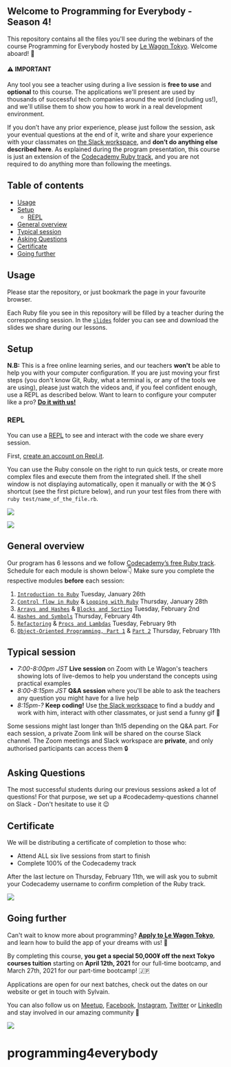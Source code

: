 ## Welcome to Programming for Everybody - Season 4!

This repository contains all the files you'll see during the webinars of the course Programming for Everybody hosted by [Le Wagon Tokyo](https://www.lewagon.com/tokyo). Welcome aboard! 🎉

#### ⚠️ IMPORTANT

Any tool you see a teacher using during a live session is **free to use** and **optional** to this course. The applications we'll present are used by thousands of successful tech companies around the world (including us!), and we'll utilise them to show you how to work in a real development environment.

If you don’t have any prior experience, please just follow the session, ask your eventual questions at the end of it, write and share your experience with your classmates on [the Slack workspace](https://le-wagon-tokyo.slack.com), and **don’t do anything else described here**. As explained during the program presentation, this course is just an extension of the [Codecademy Ruby track](https://www.codecademy.com/learn/learn-ruby), and you are not required to do anything more than following the meetings.

## Table of contents

- [Usage](#usage)
- [Setup](#setup)
  - [REPL](#repl)
- [General overview](#general-overview)
- [Typical session](#typical-session)
- [Asking Questions](#asking-questions)
- [Certificate](#certificate)
- [Going further](#going-further)

## Usage

Please star the repository, or just bookmark the page in your favourite browser.

Each Ruby file you see in this repository will be filled by a teacher during the corresponding session. In the [`slides`](https://github.com/lewagonjapan/programming4everybody/tree/january-2021/slides) folder you can see and download the slides we share during our lessons.

## Setup

**N.B:** This is a free online learning series, and our teachers **won't** be able to help you with your computer configuration. If you are just moving your first steps (you don't know Git, Ruby, what a terminal is, or any of the tools we are using), please just watch the videos and, if you feel confident enough, use a REPL as described below. Want to learn to configure your computer like a pro? **[Do it with us!](#going-further)**

### REPL

You can use a [REPL](https://en.wikipedia.org/wiki/Read%E2%80%93eval%E2%80%93print_loop) to see and interact with the code we share every session.

First, [create an account on Repl.it](https://repl.it/signup).

You can use the Ruby console on the right to run quick tests, or create more complex files and execute them from the integrated shell.
If the shell window is not displaying automatically, open it manually or with the ⌘⇧S shortcut (see the first picture below), and run your test files from there with `ruby test/name_of_the_file.rb`.

![](https://github.com/lewagonjapan/programming4everybody/raw/january-2021/images/repl2.png)

![](https://github.com/lewagonjapan/programming4everybody/raw/january-2021/images/repl3.png)

## General overview

Our program has 6 lessons and we follow [Codecademy’s free Ruby track](https://www.codecademy.com/learn/learn-ruby).
Schedule for each module is shown below👇 Make sure you complete the respective modules **before** each session:

1. [`Introduction to Ruby`](https://github.com/lewagonjapan/programming4everybody/blob/january-2021/01_introduction.rb) Tuesday, January 26th
2. [`Control flow in Ruby`](https://github.com/lewagonjapan/programming4everybody/blob/january-2021/02_control_flow.rb) & [`Looping with Ruby`](https://github.com/lewagonjapan/programming4everybody/blob/january-2021/03_looping.rb) Thursday, January 28th
3. [`Arrays and Hashes`](https://github.com/lewagonjapan/programming4everybody/blob/january-2021/04_arrays_and_hashes.rb) & [`Blocks and Sorting`](https://github.com/lewagonjapan/programming4everybody/blob/january-2021/05_methods_and_blocks.rb) Tuesday, February 2nd
4. [`Hashes and Symbols`](https://github.com/lewagonjapan/programming4everybody/blob/january-2021/06_hashes_and_symbols.rb) Thursday, February 4th
5. [`Refactoring`](https://github.com/lewagonjapan/programming4everybody/blob/january-2021/07_refactoring.rb) & [`Procs and Lambdas`](https://github.com/lewagonjapan/programming4everybody/blob/january-2021/08_procs_and_lambdas.rb) Tuesday, February 9th
6. [`Object-Oriented Programming, Part 1`](https://github.com/lewagonjapan/programming4everybody/blob/january-2021/09_oop.rb) & [`Part 2`](https://github.com/lewagonjapan/programming4everybody/blob/january-2021/10_oop.rb) Thursday, February 11th

## Typical session

- _7:00-8:00pm JST_ **Live session** on Zoom with Le Wagon's teachers showing lots of live-demos to help you understand the concepts using practical examples
- _8:00-8:15pm JST_ **Q&A session** where you'll be able to ask the teachers any question you might have for a live help
- _8:15pm-?_ **Keep coding!** Use [the Slack workspace](https://le-wagon-tokyo.slack.com) to find a buddy and work with him, interact with other classmates, or just send a funny gif 🙈

Some sessions might last longer than 1h15 depending on the Q&A part.
For each session, a private Zoom link will be shared on the course Slack channel. The Zoom meetings and Slack workspace are **private**, and only authorised participants can access them 🔒

## Asking Questions

The most successful students during our previous sessions asked a lot of questions! For that purpose, we set up a #codecademy-questions channel on Slack - Don't hesitate to use it 😉

## Certificate

We will be distributing a certificate of completion to those who:

- Attend ALL six live sessions from start to finish
- Complete 100% of the Codecademy track

After the last lecture on Thursday, February 11th, we will ask you to submit your Codecademy username to confirm completion of the Ruby track.

![](https://github.com/lewagonjapan/programming4everybody/raw/january-2021/images/certificate.jpg)

## Going further

Can't wait to know more about programming? **[Apply to Le Wagon Tokyo](http://www.lewagon.com/tokyo/apply)**, and learn how to build the app of your dreams with us! 🚀

By completing this course, **you get a special 50,000¥ off the next Tokyo courses tuition** starting on **April 12th, 2021** for our full-time bootcamp, and March 27th, 2021 for our part-time bootcamp! 🇯🇵

Applications are open for our next batches, check out the dates on our website or get in touch with Sylvain.

You can also follow us on [Meetup](https://www.meetup.com/Le-Wagon-Tokyo-Coding-Station/), [Facebook](https://www.facebook.com/lewagontokyo), [Instagram](https://www.instagram.com/lewagontokyo), [Twitter](https://twitter.com/LeWagonTokyo) or [LinkedIn](https://www.linkedin.com/showcase/18655908/) and stay involved in our amazing community 🤩

![](https://github.com/lewagonjapan/programming4everybody/raw/january-2021/images/tokyo310.jpg)
# programming4everybody
